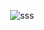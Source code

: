 <div align="center">
  
  ![sss](https://github.com/user-attachments/assets/632ddee7-1ff2-4b60-abdf-f476961edafd)


</div>


<!--
**n01r1r/n01r1r** is a ✨ _special_ ✨ repository because its `README.md` (this file) appears on your GitHub profile.

Here are some ideas to get you started:

- 🔭 I’m currently working on ...
- 🌱 I’m currently learning ...
- 👯 I’m looking to collaborate on ...
- 🤔 I’m looking for help with ...
- 💬 Ask me about ...
- 📫 How to reach me: ...
- 😄 Pronouns: ...
- ⚡ Fun fact: ...
-->

